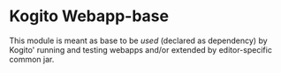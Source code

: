 Kogito Webapp-base
==================================

This module is meant as base to be *used* (declared as dependency) by Kogito' running and testing webapps and/or extended by
editor-specific common jar.
